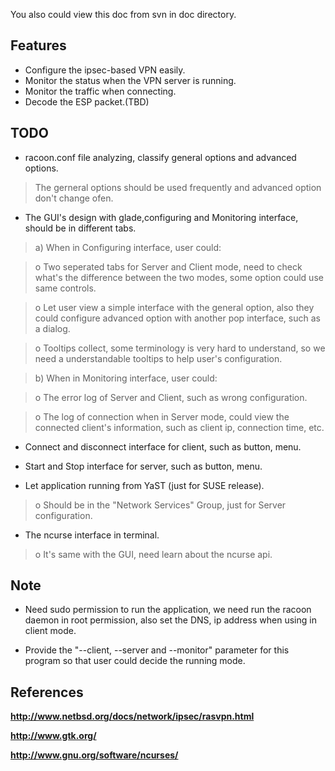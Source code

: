 You also could view this doc from svn in doc directory.

## Features ##

  * Configure the ipsec-based VPN easily.
  * Monitor the status when the VPN server is running.
  * Monitor the traffic when connecting.
  * Decode the ESP packet.(TBD)

## TODO ##

  * racoon.conf file analyzing, classify general options and advanced options.
> The gerneral options should be used frequently and advanced option don't change ofen.

  * The GUI's design with glade,configuring and Monitoring interface, should be in different tabs.

> a) When in Configuring interface, user could:

> o Two seperated tabs for Server and Client mode, need to check what's the difference between the two modes, some option could use same controls.

> o Let user view a simple interface with the general option, also they could configure advanced option with another pop interface, such as a dialog.

> o Tooltips collect, some terminology is very hard to understand, so we need a understandable tooltips to help user's configuration.

> b) When in Monitoring interface, user could:

> o The error log of Server and Client, such as wrong configuration.

> o The log of connection when in Server mode, could view the connected client's information, such as client ip, connection time, etc.

  * Connect and disconnect interface for client, such as button, menu.
  * Start and Stop interface for server, such as button, menu.

  * Let application running from YaST (just for SUSE release).

> o Should be in the "Network Services" Group, just for Server configuration.

  * The ncurse interface in terminal.

> o It's same with the GUI, need learn about the ncurse api.

## Note ##

  * Need sudo permission to run the application, we need run the racoon daemon in root permission, also set the DNS, ip address when using in client mode.

  * Provide the "--client, --server and --monitor" parameter for this program so that user could decide the running mode.

## References ##

**http://www.netbsd.org/docs/network/ipsec/rasvpn.html**

**http://www.gtk.org/**

**http://www.gnu.org/software/ncurses/**

